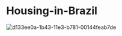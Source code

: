# Housing-in-Brazil
![d133ee0a-1b43-11e3-b781-00144feab7de](https://user-images.githubusercontent.com/91852444/194940859-32c92ccc-7e55-4413-913f-0de0c65682c5.jpg)
